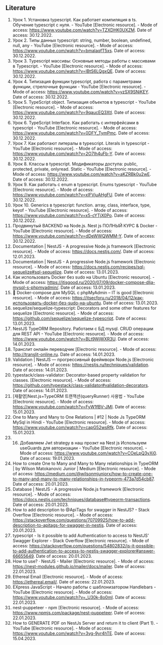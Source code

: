 ## Literature

1.
    Урок 1. Установка typescript. Как работает компиляция в ts. Обучение typescript с нуля. - YouTube
    [Electronic resource]. -
    Mode of access:
    https://www.youtube.com/watch?v=TZXDHK0UXZM.
    Date of access: 30.12.2022.
1.
    Урок 2. Типы данных typescript: string, number, boolean, undefined, null, any - YouTube
    [Electronic resource]. -
    Mode of access:
    https://www.youtube.com/watch?v=bmalaqfT5xs.
    Date of access: 30.12.2022.
1.
    Урок 3. Typescript массивы: Основные методы работы с массивами в Typescript. - YouTube
    [Electronic resource]. -
    Mode of access:
    https://www.youtube.com/watch?v=IBtS6LQgxQE.
    Date of access: 30.12.2022.
1.
    Урок 4. Типизация функции typescript, работа с параметрами функции, стрелочные функции - YouTube
    [Electronic resource]. -
    Mode of access:
    https://www.youtube.com/watch?v=yzSX9SNiKEY.
    Date of access: 30.12.2022.
1.
    Урок 5. TypeScript object. Типизация объектов в typescript - YouTube
    [Electronic resource]. -
    Mode of access:
    https://www.youtube.com/watch?v=9qaucEQ3XtI.
    Date of access: 30.12.2022.
1.
    Урок 6. TypeScript Interface. Как работать с интерфейсами в typescript - YouTube
    [Electronic resource]. -
    Mode of access:
    https://www.youtube.com/watch?v=0DFY_TymPmc.
    Date of access: 30.12.2022.
1.
    Урок 7. Как работают литералы в typescript. Literals in typescript - YouTube
    [Electronic resource]. -
    Mode of access:
    https://www.youtube.com/watch?v=2O7Ih4uFb-Y.
    Date of access: 30.12.2022.
1.
    Урок 8. Классы в typescript. Модификаторы доступа: public, protected, private, onlyread. Static - YouTube
    [Electronic resource]. -
    Mode of access:
    https://www.youtube.com/watch?v=aKZRBk0u2wE.
    Date of access: 30.12.2022.
1.
    Урок 9. Как работать с enum в typescript. Enums typescript - YouTube
    [Electronic resource]. -
    Mode of access:
    https://www.youtube.com/watch?v=xIFVjuAHgFU.
    Date of access: 30.12.2022.
1.
    Урок 10. Generics в typescript: function. array, class, interface, type, keyof - YouTube
    [Electronic resource]. -
    Mode of access:
    https://www.youtube.com/watch?v=x5-cYTjX0Po.
    Date of access: 30.12.2022.
1.
    Продвинутый BACKEND на Node.js. Nest js ПОЛНЫЙ КУРС &amp; Docker - YouTube
    [Electronic resource]. -
    Mode of access:
    https://www.youtube.com/watch?v=dDeWWQWMM-Y.
    Date of access: 30.12.2022.
1.
    Documentation | NestJS - A progressive Node.js framework
    [Electronic resource]. -
    Mode of access:
    https://docs.nestjs.com/.
    Date of access: 12.01.2023.
1.
    Documentation | NestJS - A progressive Node.js framework
    [Electronic resource]. -
    Mode of access:
    https://docs.nestjs.com/recipes/sql-sequelize#sql-sequelize.
    Date of access: 13.01.2023.
1.
    Как использовать Docker без sudo на Ubuntu
    [Electronic resource]. -
    Mode of access:
    https://itisgood.ru/2020/07/09/docker-compose-dlja-mysql-s-phpmyadmin/.
    Date of access: 13.01.2023.
1.
    🐳 Docker-compose для MySQL с phpMyAdmin – IT is good
    [Electronic resource]. -
    Mode of access:
    https://itsecforu.ru/2018/04/12/как-использовать-docker-без-sudo-на-ubuntu.
    Date of access: 13.01.2023.
1.
    sequelize/sequelize-typescript: Decorators and some other features for sequelize
    [Electronic resource]. -
    Mode of access:
    https://github.com/sequelize/sequelize-typescript.
    Date of access: 13.01.2023.
1.
    NestJS TypeORM Repository. Работаем с БД mysql. CRUD операции для REST API - YouTube
    [Electronic resource]. -
    Mode of access:
    https://www.youtube.com/watch?v=BLt9WjWXR3U.
    Date of access: 14.01.2023.
1.
    Транслит онлайн переводчик
    [Electronic resource]. -
    Mode of access:
    http://translit-online.ru.
    Date of access: 14.01.2023.
1.
    Validation | NestJS — прогрессивный фреймворк Node.js
    [Electronic resource]. -
    Mode of access:
    https://nestjs.ru/techniques/validation.
    Date of access: 14.01.2023.
1.
    typestack/class-validator: Decorator-based property validation for classes.
    [Electronic resource]. -
    Mode of access:
    https://github.com/typestack/class-validator#validation-decorators.
    Date of access: 14.01.2023.
1.
    [재촬영]Nest.js+TypeORM 트랜잭션(queryRunner) 사용법 - YouTube
    [Electronic resource]. -
    Mode of access:
    https://www.youtube.com/watch?v=FyW1fBV-JMI.
    Date of access: 15.01.2023.
1.
    One to Many and Many to One Relations | #12 | Node Js TypeORM MySql in Hindi - YouTube
    [Electronic resource]. -
    Mode of access:
    https://www.youtube.com/watch?v=capG52wsRfk.
    Date of access: 15.01.2023.
1.
    16. Добавляем Jwt strategy в наш проэкт на  Nest js  Используем useGuards для авторизации - YouTube
    [Electronic resource]. -
    Mode of access:
    https://www.youtube.com/watch?v=COeLpQ3yXi0.
    Date of access: 19.01.2023.
1.
    How to create One to Many and Many to Many relationships in TypeORM | by Wilson Matokanovic Junior | Medium
    [Electronic resource]. -
    Mode of access:
    https://medium.com/@wilsonmjuniorx/how-to-create-one-to-many-and-many-to-many-relationships-in-typeorm-473a7d54cb87.
    Date of access: 20.01.2023.
1.
    Database | NestJS - A progressive Node.js framework
    [Electronic resource]. -
    Mode of access:
    https://docs.nestjs.com/techniques/database#typeorm-transactions.
    Date of access: 20.01.2023.
1.
    How to add description to @ApiTags for swagger in NestJS? - Stack Overflow
    [Electronic resource]. -
    Mode of access:
    https://stackoverflow.com/questions/70709925/how-to-add-description-to-apitags-for-swagger-in-nestjs.
    Date of access: 20.01.2023.
1.
    typescript - Is it possible to add Authentication to access to NestJS' Swagger Explorer - Stack Overflow
    [Electronic resource]. -
    Mode of access:
    https://stackoverflow.com/questions/54802832/is-it-possible-to-add-authentication-to-access-to-nestjs-swagger-explorer#answer-66655649.
    Date of access: 20.01.2023.
1.
    How to use? · NestJS - Mailer
    [Electronic resource]. -
    Mode of access:
    https://nest-modules.github.io/mailer/docs/mailer.
    Date of access: 22.01.2023.
1.
    Ethereal Email
    [Electronic resource]. -
    Mode of access:
    https://ethereal.email/.
    Date of access: 22.01.2023.
1.
    EXpress JavaScript - Начало работы с шаблонизатором Handlebars - YouTube
    [Electronic resource]. -
    Mode of access:
    https://www.youtube.com/watch?v=_U30k-8o0mI.
    Date of access: 22.01.2023.
1.
    nest-puppeteer - npm
    [Electronic resource]. -
    Mode of access:
    https://www.npmjs.com/package/nest-puppeteer.
    Date of access: 22.01.2023.
1.
    How to GENERATE PDF on NestJs Server and return it to client (Part 1). - YouTube
    [Electronic resource]. -
    Mode of access:
    https://www.youtube.com/watch?v=3vg-9yr4hTE.
    Date of access: 15.04.2023.
